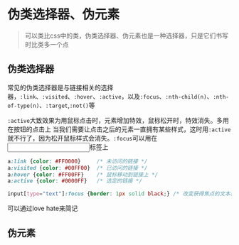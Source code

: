 # 伪类选择器、伪元素

> 可以类比css中的类，伪类选择器、伪元素也是一种选择器，只是它们书写时比类多一个点

## 伪类选择器

常见的伪类选择器是与链接相关的选择器，`:link`、`:visited`、`:hover`、`:active`，以及`:focus`、`:nth-child(n)`、`:nth-of-type(n)`、`:target`,`:not()`等

`:active`大致效果为用鼠标点击时，元素增加特效，鼠标松开时，特效消失。多用在按钮的点击上
当我们需要让点击之后的元素一直拥有某些样式，这时用`:active`就不行了，因为松开鼠标样式会消失。`:focus`可以用在<input>标签上


```css
a:link {color: #FF0000}		/* 未访问的链接 */
a:visited {color: #00FF00}	/* 已访问的链接 */
a:hover {color: #FF00FF}	/* 鼠标移动到链接上 */
a:active {color: #0000FF}	/* 选定的链接 */

input[type="text"]:focus {border: 1px solid black;} /* 改变获得焦点的文本框的边框样式 */
```
可以通过love hate来简记

## 伪元素
